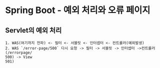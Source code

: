 # Spring Boot - 예외 처리와 오류 페이지

## Servlet의 예외 처리

```
1. WAS(여기까지 전파) <- 필터 <- 서블릿 <- 인터셉터 <- 컨트롤러(예외발생)
2. WAS `/error-page/500` 다시 요청 -> 필터 -> 서블릿 -> 인터셉터 ->컨트롤러(/errorpage/
500) -> View
501) 
```
